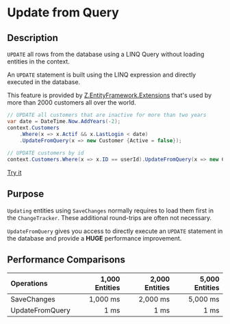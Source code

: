# Update from Query

## Description
`UPDATE` all rows from the database using a LINQ Query without loading entities in the context.

An `UPDATE` statement is built using the LINQ expression and directly executed in the database.

This feature is provided by [Z.EntityFramework.Extensions](http://entityframework-extensions.net/) that's used by more than 2000 customers all over the world.

```csharp
// UPDATE all customers that are inactive for more than two years
var date = DateTime.Now.AddYears(-2);
context.Customers
    .Where(x => x.Actif && x.LastLogin < date)
    .UpdateFromQuery(x => new Customer {Active = false});
	
// UPDATE customers by id
context.Customers.Where(x => x.ID == userId).UpdateFromQuery(x => new Customer {Active = false});
```

[Try it](https://dotnetfiddle.net/gSJJeh)

## Purpose
`Updating` entities using `SaveChanges` normally requires to load them first in the `ChangeTracker`. These additional round-trips are often not necessary.

`UpdateFromQuery` gives you access to directly execute an `UPDATE` statement in the database and provide a **HUGE** performance improvement.

## Performance Comparisons

| Operations      | 1,000 Entities | 2,000 Entities | 5,000 Entities |
| :-------------- | -------------: | -------------: | -------------: |
| SaveChanges     | 1,000 ms       | 2,000 ms       | 5,000 ms       |
| UpdateFromQuery | 1 ms           | 1 ms           | 1 ms           |
